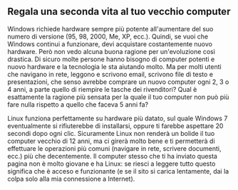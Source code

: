<?php require("../../entete.php"); ?> <?php require("../../base.php"); ?>

<div id="corps">

<h2>Regala una seconda vita al tuo vecchio computer</h2>

<p>Windows richiede hardware sempre più potente all'aumentare del suo numero di 
versione (95, 98, 2000, Me, XP, ecc.). Quindi, se vuoi che Windows continui a 
funzionare, devi acquistare costantemente nuovo hardware. Però non vedo alcuna 
buona ragione per un'evoluzione così drastica. Di sicuro molte persone hanno 
bisogno di computer potenti e nuovo hardware e la tecnologia le sta aiutando 
molto. Ma per molti utenti che navigano in rete, leggono e scrivono email, 
scrivono file di testo e presentazioni, che senso avrebbe comprare un nuovo 
computer ogni 2, 3 o 4 anni, a parte quello di riempire le tasche dei rivenditori? 
Qual è esattamente la ragione più sensata per la quale il tuo computer non può più 
fare nulla rispetto a quello che faceva 5 anni fa?</p>

<p>Linux funziona perfettamente su hardware più datato, sul quale Windows 7 
eventualmente si rifiuterebbe di installarsi, oppure ti farebbe aspettare 20 secondi 
dopo ogni clic. Sicuramente Linux non renderà un bolide il tuo computer vecchio 
di 12 anni, ma ci girerà molto bene e ti permetterà di effettuare le operazioni 
più comuni (navigare in rete, scrivere documenti, ecc.) più che decentemente. Il 
computer stesso che ti ha inviato questa pagina non è molto giovane e ha Linux: se 
riesci a leggere tutto questo significa che è acceso e funzionante (e se il sito si 
carica lentamente, dai la colpa solo alla mia connessione a Internet).</p>

</div>



